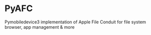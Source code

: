 # PyAFC
Pymobiledevice3 implementation of Apple File Conduit for file system browser, app management &amp; more

